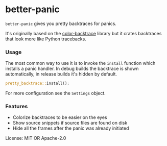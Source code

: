 # better-panic

`better-panic` gives you pretty backtraces for panics.

It's originally based on the [color-backtrace](https://crates.io/crates/color-backtrace)
library but it crates backtraces that look more like Python tracebacks.

### Usage

The most common way to use it is to invoke the `install` function
which installs a panic handler.  In debug builds the backtrace is shown
automatically, in release builds it's hidden by default.

```rust
pretty_backtrace::install();
```

For more configuration see the `Settings` object.

### Features

- Colorize backtraces to be easier on the eyes
- Show source snippets if source files are found on disk
- Hide all the frames after the panic was already initiated

License: MIT OR Apache-2.0
